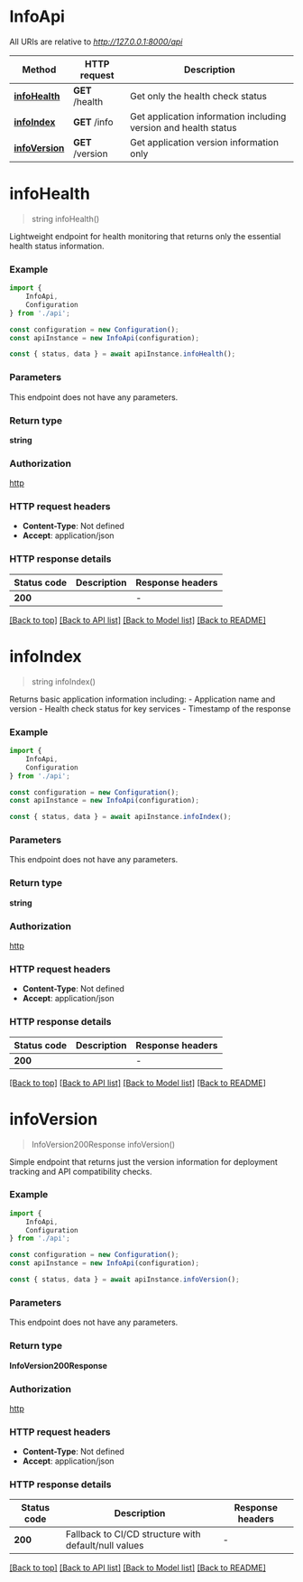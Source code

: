 # InfoApi

All URIs are relative to *http://127.0.0.1:8000/api*

|Method | HTTP request | Description|
|------------- | ------------- | -------------|
|[**infoHealth**](#infohealth) | **GET** /health | Get only the health check status|
|[**infoIndex**](#infoindex) | **GET** /info | Get application information including version and health status|
|[**infoVersion**](#infoversion) | **GET** /version | Get application version information only|

# **infoHealth**
> string infoHealth()

Lightweight endpoint for health monitoring that returns only the essential health status information.

### Example

```typescript
import {
    InfoApi,
    Configuration
} from './api';

const configuration = new Configuration();
const apiInstance = new InfoApi(configuration);

const { status, data } = await apiInstance.infoHealth();
```

### Parameters
This endpoint does not have any parameters.


### Return type

**string**

### Authorization

[http](../README.md#http)

### HTTP request headers

 - **Content-Type**: Not defined
 - **Accept**: application/json


### HTTP response details
| Status code | Description | Response headers |
|-------------|-------------|------------------|
|**200** |  |  -  |

[[Back to top]](#) [[Back to API list]](../README.md#documentation-for-api-endpoints) [[Back to Model list]](../README.md#documentation-for-models) [[Back to README]](../README.md)

# **infoIndex**
> string infoIndex()

Returns basic application information including: - Application name and version - Health check status for key services - Timestamp of the response

### Example

```typescript
import {
    InfoApi,
    Configuration
} from './api';

const configuration = new Configuration();
const apiInstance = new InfoApi(configuration);

const { status, data } = await apiInstance.infoIndex();
```

### Parameters
This endpoint does not have any parameters.


### Return type

**string**

### Authorization

[http](../README.md#http)

### HTTP request headers

 - **Content-Type**: Not defined
 - **Accept**: application/json


### HTTP response details
| Status code | Description | Response headers |
|-------------|-------------|------------------|
|**200** |  |  -  |

[[Back to top]](#) [[Back to API list]](../README.md#documentation-for-api-endpoints) [[Back to Model list]](../README.md#documentation-for-models) [[Back to README]](../README.md)

# **infoVersion**
> InfoVersion200Response infoVersion()

Simple endpoint that returns just the version information for deployment tracking and API compatibility checks.

### Example

```typescript
import {
    InfoApi,
    Configuration
} from './api';

const configuration = new Configuration();
const apiInstance = new InfoApi(configuration);

const { status, data } = await apiInstance.infoVersion();
```

### Parameters
This endpoint does not have any parameters.


### Return type

**InfoVersion200Response**

### Authorization

[http](../README.md#http)

### HTTP request headers

 - **Content-Type**: Not defined
 - **Accept**: application/json


### HTTP response details
| Status code | Description | Response headers |
|-------------|-------------|------------------|
|**200** | Fallback to CI/CD structure with default/null values |  -  |

[[Back to top]](#) [[Back to API list]](../README.md#documentation-for-api-endpoints) [[Back to Model list]](../README.md#documentation-for-models) [[Back to README]](../README.md)

